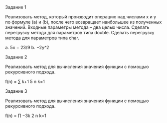 Задание 1

Реализовать метод, который производит операцию над числами x и y по формуле (a) и (b), после
чего возвращает наибольшее из полученных значений. Входные параметры метода – два целых
числа. Сделать перегрузку метода для параметров типа double. Сделать перегрузку метода для
параметров типа char.

a. 5x − 23/9
b. −2y^2

Задание 2

Реализовать метод для вычисления значения функции с помощью рекурсивного подхода.

f(n) = ∑
k+1
5
n
k=1

Задание 3

Реализовать метод для вычисления значения функции с помощью рекурсивного подхода.

f(n) = ∏
−3k
2
n
k=1
